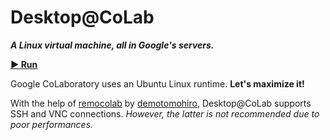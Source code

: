 # Desktop@CoLab
**_A Linux virtual machine, all in Google's servers._**

[**▶︎ Run**](https://colab.research.google.com/github/buzz-lightsnack-2007/Desktop-CoLab/blob/main/DesktopCoLab.ipynb)

Google CoLaboratory uses an Ubuntu Linux runtime. **Let's maximize it!**

With the help of [remocolab](https://urlzs.com/jBN9S) by [demotomohiro](https://urlzs.com/ds5GF), Desktop@CoLab supports SSH and VNC connections. _However, the latter is not recommended due to poor performances._ 
